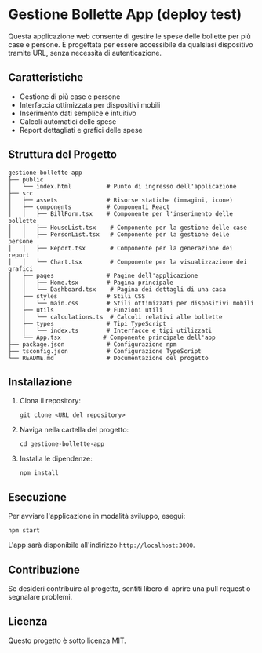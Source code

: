 # Gestione Bollette App (deploy test)


Questa applicazione web consente di gestire le spese delle bollette per più case e persone. È progettata per essere accessibile da qualsiasi dispositivo tramite URL, senza necessità di autenticazione.

## Caratteristiche

- Gestione di più case e persone
- Interfaccia ottimizzata per dispositivi mobili
- Inserimento dati semplice e intuitivo
- Calcoli automatici delle spese
- Report dettagliati e grafici delle spese

## Struttura del Progetto

```
gestione-bollette-app
├── public
│   └── index.html          # Punto di ingresso dell'applicazione
├── src
│   ├── assets              # Risorse statiche (immagini, icone)
│   ├── components          # Componenti React
│   │   ├── BillForm.tsx    # Componente per l'inserimento delle bollette
│   │   ├── HouseList.tsx    # Componente per la gestione delle case
│   │   ├── PersonList.tsx   # Componente per la gestione delle persone
│   │   ├── Report.tsx       # Componente per la generazione dei report
│   │   └── Chart.tsx        # Componente per la visualizzazione dei grafici
│   ├── pages               # Pagine dell'applicazione
│   │   ├── Home.tsx        # Pagina principale
│   │   └── Dashboard.tsx    # Pagina dei dettagli di una casa
│   ├── styles              # Stili CSS
│   │   └── main.css        # Stili ottimizzati per dispositivi mobili
│   ├── utils               # Funzioni utili
│   │   └── calculations.ts  # Calcoli relativi alle bollette
│   ├── types               # Tipi TypeScript
│   │   └── index.ts        # Interfacce e tipi utilizzati
│   └── App.tsx            # Componente principale dell'app
├── package.json            # Configurazione npm
├── tsconfig.json           # Configurazione TypeScript
└── README.md               # Documentazione del progetto
```

## Installazione

1. Clona il repository:
   ```
   git clone <URL del repository>
   ```
2. Naviga nella cartella del progetto:
   ```
   cd gestione-bollette-app
   ```
3. Installa le dipendenze:
   ```
   npm install
   ```

## Esecuzione

Per avviare l'applicazione in modalità sviluppo, esegui:
```
npm start
```

L'app sarà disponibile all'indirizzo `http://localhost:3000`.

## Contribuzione

Se desideri contribuire al progetto, sentiti libero di aprire una pull request o segnalare problemi.

## Licenza

Questo progetto è sotto licenza MIT.